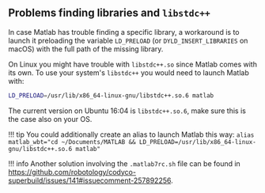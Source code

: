 ## Problems finding libraries and `libstdc++`

In case Matlab has trouble finding a specific library, a workaround is to launch it preloading the variable `LD_PRELOAD` (or `DYLD_INSERT_LIBRARIES` on macOS) with the full path of the missing library.

On Linux you might have trouble with `libstdc++.so` since Matlab comes with its own. To use your system's `libstdc++` you would need to launch Matlab with:

```bash
LD_PRELOAD=/usr/lib/x86_64-linux-gnu/libstdc++.so.6 matlab
```

The current version on Ubuntu 16:04 is `libstdc++.so.6`, make sure this is the case also on your OS.

!!! tip
    You could additionally create an alias to launch Matlab this way:
    `alias matlab_wbt="cd ~/Documents/MATLAB && LD_PRELOAD=/usr/lib/x86_64-linux-gnu/libstdc++.so.6 matlab"`

!!! info
    Another solution involving the `.matlab7rc.sh` file can be found in https://github.com/robotology/codyco-superbuild/issues/141#issuecomment-257892256.
